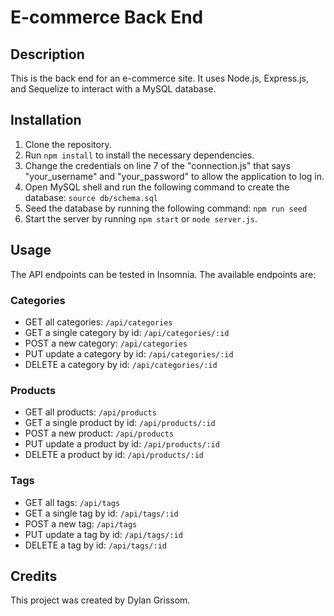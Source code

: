 # E-commerce Back End

## Description

This is the back end for an e-commerce site. It uses Node.js, Express.js, and Sequelize to interact with a MySQL database.

## Installation

1. Clone the repository.
2. Run `npm install` to install the necessary dependencies.
3. Change the credentials on line 7 of the "connection.js" that says "your_username" and "your_password" to allow the application to log in.
4. Open MySQL shell and run the following command to create the database: `source db/schema.sql`
5. Seed the database by running the following command: `npm run seed`
6. Start the server by running `npm start` or `node server.js`.

## Usage

The API endpoints can be tested in Insomnia. The available endpoints are:

### Categories

* GET all categories: `/api/categories`
* GET a single category by id: `/api/categories/:id`
* POST a new category: `/api/categories`
* PUT update a category by id: `/api/categories/:id`
* DELETE a category by id: `/api/categories/:id`

### Products

* GET all products: `/api/products`
* GET a single product by id: `/api/products/:id`
* POST a new product: `/api/products`
* PUT update a product by id: `/api/products/:id`
* DELETE a product by id: `/api/products/:id`

### Tags

* GET all tags: `/api/tags`
* GET a single tag by id: `/api/tags/:id`
* POST a new tag: `/api/tags`
* PUT update a tag by id: `/api/tags/:id`
* DELETE a tag by id: `/api/tags/:id`

## Credits

This project was created by Dylan Grissom.
